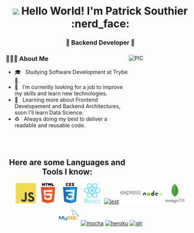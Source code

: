 <h1 align="center"><img src="https://github.com/sudnyeshtalekar/sudnyeshtalekar/blob/master/Assets/Hi.gif" width="40px"> Hello World! I'm Patrick Southier :nerd_face:</h1>

<h3 align="center">🚀 Backend Developer 🚀</h3>

<div>
<img width = "35%" align="right" alt="PIC" height="300px" src="https://img.freepik.com/free-vector/young-man-programmer-working-computer-with-code-screen-student-programming-vector-concept_53562-4999.jpg?size=626&ext=jpg" />
<div align="left"> 
  <h3> 👨🏻‍💻 About Me </h3>

  - 🎓 &nbsp; Studying Software Development at Trybe 🚀.
  - 💼 &nbsp; I’m currently looking for a job to improve my skills and learn new technologies.
  - 🌱 &nbsp; Learning more about Frontend Developement and Backend Architectures, soon I'll learn Data Science.
  - ♻️ &nbsp; Always doing my best to deliver a readable and reusable code.  
</div> 
</div>

<br/>
<br/>

<h2 align="center">
  Here are some Languages and Tools I know:
</h2>

<p align="center">
  <a href="https://developer.mozilla.org/en-US/docs/Web/JavaScript" target="_blank"><img src="https://raw.githubusercontent.com/devicons/devicon/master/icons/javascript/javascript-original.svg" alt="javascript" width="55" height="55"/></a>
  <a href="https://www.w3.org/html/" target="_blank"><img src="https://raw.githubusercontent.com/devicons/devicon/master/icons/html5/html5-original-wordmark.svg" alt="html5" width="55" height="55"/></a>
  <a href="https://www.w3schools.com/css/" target="_blank"><img src="https://raw.githubusercontent.com/devicons/devicon/master/icons/css3/css3-original-wordmark.svg" alt="css3" width="55" height="55"/></a>
  <a href="https://reactjs.org/" target="_blank"><img src="https://raw.githubusercontent.com/devicons/devicon/master/icons/react/react-original-wordmark.svg" alt="react" width="55" height="55"/></a>
  <a href="https://jestjs.io" target="_blank"><img src="https://www.vectorlogo.zone/logos/jestjsio/jestjsio-icon.svg" alt="jest" width="55" height="55"/></a>
  <a href="https://expressjs.com" target="_blank"><img src="https://raw.githubusercontent.com/devicons/devicon/master/icons/express/express-original-wordmark.svg" alt="express" width="55" height="55"/></a>
  <a href="https://nodejs.org" target="_blank"><img src="https://raw.githubusercontent.com/devicons/devicon/master/icons/nodejs/nodejs-original-wordmark.svg" alt="nodejs" width="55" height="55"/></a>
  <a href="https://www.mongodb.com/" target="_blank"><img src="https://raw.githubusercontent.com/devicons/devicon/master/icons/mongodb/mongodb-original-wordmark.svg" alt="mongodb" width="55" height="55"/></a>
  <a href="https://www.mysql.com/" target="_blank"><img src="https://raw.githubusercontent.com/devicons/devicon/master/icons/mysql/mysql-original-wordmark.svg" alt="mysql" width="55" height="55"/></a>
  <a href="https://mochajs.org" target="_blank"><img src="https://www.vectorlogo.zone/logos/mochajs/mochajs-icon.svg" alt="mocha" width="55" height="55"/></a>
  <a href="https://heroku.com" target="_blank"> <img src="https://www.vectorlogo.zone/logos/heroku/heroku-icon.svg" alt="heroku" width="55" height="55"/></a>
  <a href="https://git-scm.com/" target="_blank"><img src="https://www.vectorlogo.zone/logos/git-scm/git-scm-icon.svg" alt="git" width="55" height="55"/></a>
</p>

<br/>

<br/>

